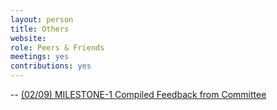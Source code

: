 ```yaml
---
layout: person
title: Others
website: 
role: Peers & Friends
meetings: yes
contributions: yes
---
```


-- [(02/09) MILESTONE-1 Compiled Feedback from Committee](https://docs.google.com/document/d/1v0a3CZnuVvAmIFLVSc9UQ9fPWyTwmIykKppi3qOHUek/edit)  